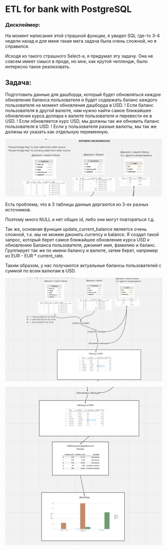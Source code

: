 # ETL for bank with PostgreSQL

### Дисклеймер:

На момент написания этой страшной функции, я увидел SQL где-то 3-4 недели назад и для меня такая мега задача была очень сложной, но я справился.

Исходя из такого страшного Select-а, я придумал эту задачу. Она не совсем имеет смысл в проде, но мне, как крутой челлендж, было интересно такое реализовать.

## Задача:

Подготовить данные для дашборда, который будет обновляться каждое обновление баланса пользователя и будет содержать баланс каждого пользователя на момент обновления дашборда в USD.
! Если баланс пользователя в другой валюте, нам нужно найти самое ближайшее обновления курса доллара к валюте пользователя и перевести ее в USD.
! Если обновляется курс USD, мы должны так же обновить баланс пользователя в USD.
! Если у пользователя разные валюты, мы так же должны их указать как отдельную переменную.

![brief1](misc/1.png)

Есть проблема, что в 3 таблицы данные дергаются из 3-ех разных источников.

Поэтому много NULL и нет общих id, либо они могут повторяться т.д.

Так же, основная функция update_current_balance является очень сложной, т.к. мы не можем джонить currency и balance. Я создал такой запрос, который берет самое ближайшее обновление курса USD к обновлению Баланса пользователя, джоинит имя, фамилию и баланс. Группирует так же по имени балансу и валюте, затем берет, например из EUR - EUR * current_rate.

Таким образом, у нас получаются актуальные балансы пользователей с суммой по всем валютам в USD. 

![brieа2](misc/2.png)

![brieа2](misc/3.png)

